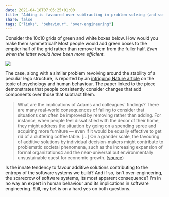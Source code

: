 ```yaml
---
date: 2021-04-18T07:05:25+01:00
title: "Adding is favoured over subtracting in problem solving (and software systems)"
share: false
tags: ["links", "behaviour", "over-engineering"]
---
```

Consider the 10x10 grids of green and white boxes below. How would you
make them symmetrical? Most people would add green boxes to the emptier half of
the grid rather than remove them from the fuller half. *Even when the latter
would have been more efficient*. 

![](/images/asymmetrical-grid.jpg)

The case, along with a similar problem revolving around the stability of
a peculiar lego structure, is reported by an [intriguing Nature article][1] on
the topic of psychology and human behaviour. The paper linked to the piece
demonstrates that people consistently consider changes that add components over
those that subtract them. 

> What are the implications of Adams and colleagues’ findings? There are many
> real-world consequences of failing to consider that situations can often be
> improved by removing rather than adding. For instance, when people feel
> dissatisfied with the decor of their home, they might address the situation
> by going on a spending spree and acquiring more furniture — even if it would
> be equally effective to get rid of a cluttering coffee table.  [...] On
> a grander scale, the favouring of additive solutions by individual
> decision-makers might contribute to problematic societal phenomena, such as
> the increasing expansion of formal organizations4 and the near-universal but
> environmentally unsustainable quest for economic growth. ([source][1])

Is the innate tendency to favour additive solutions contributing to the entropy
of the software systems we build? And if so, isn't over-engineering, the
scarecrow of software systems,  its most apparent consequence? I'm in no way an
expert in human behaviour and its implications in software engineering. Still,
my bet is on a hard yes on both questions.



 [1]: https://www.nature.com/articles/d41586-021-00592-0
 [rss]: https://nicolaiarocci.com/index.xml
 [tw]: http://twitter.com/nicolaiarocci
 [nl]: https://buttondown.email/nicolaiarocci
